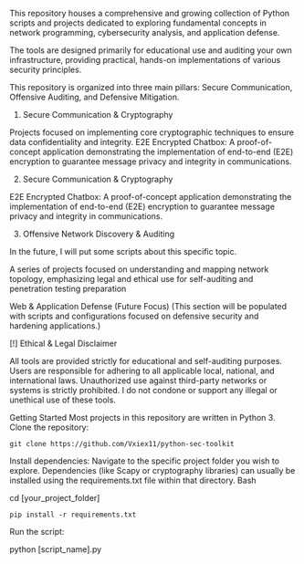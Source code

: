 This repository houses a comprehensive and growing collection of Python scripts and projects dedicated to exploring fundamental concepts in network programming, cybersecurity analysis, and application defense.

The tools are designed primarily for educational use and auditing your own infrastructure, providing practical, hands-on implementations of various security principles.

This repository is organized into three main pillars: Secure Communication, Offensive Auditing, and Defensive Mitigation.

1. Secure Communication & Cryptography

Projects focused on implementing core cryptographic techniques to ensure data confidentiality and integrity.
E2E Encrypted Chatbox: A proof-of-concept application demonstrating the implementation of end-to-end (E2E) encryption to guarantee message privacy and integrity in communications.

2. Secure Communication & Cryptography

E2E Encrypted Chatbox: A proof-of-concept application demonstrating the implementation of end-to-end (E2E) encryption to guarantee message privacy and integrity in communications.

3. Offensive Network Discovery & Auditing

In the future, I will put some scripts about this specific topic.

A series of projects focused on understanding and mapping network topology, emphasizing legal and ethical use for self-auditing and penetration testing preparation

Web & Application Defense (Future Focus)
(This section will be populated with scripts and configurations focused on defensive security and hardening applications.)

[!] Ethical & Legal Disclaimer

All tools are provided strictly for educational and self-auditing purposes. Users are responsible for adhering to all applicable local, national, and international laws.
Unauthorized use against third-party networks or systems is strictly prohibited. I do not condone or support any illegal or unethical use of these tools.

Getting Started
Most projects in this repository are written in Python 3.
Clone the repository:

    git clone https://github.com/Vxiex11/python-sec-toolkit

Install dependencies:
Navigate to the specific project folder you wish to explore. Dependencies (like Scapy or cryptography libraries) can usually be installed using the requirements.txt file within that directory.
Bash

cd [your_project_folder]

    pip install -r requirements.txt

Run the script:

python [script_name].py

